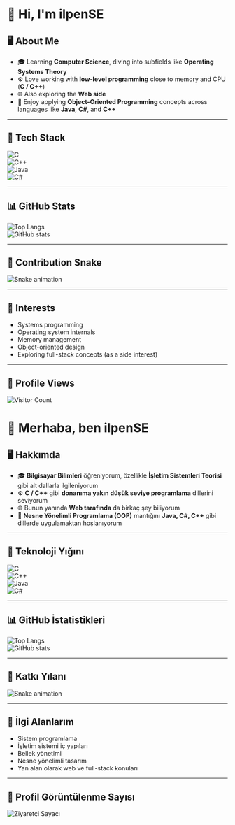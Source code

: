 # 👋 Hi, I'm ilpenSE  

## 🖥️ About Me  
- 🎓 Learning **Computer Science**, diving into subfields like **Operating Systems Theory**  
- ⚙️ Love working with **low-level programming** close to memory and CPU (**C / C++**)  
- 🌐 Also exploring the **Web side**  
- 🧩 Enjoy applying **Object-Oriented Programming** concepts across languages like **Java**, **C#**, and **C++**

---

## 🔧 Tech Stack  

![C](https://img.shields.io/badge/C-00599C?style=for-the-badge&logo=c&logoColor=white)  
![C++](https://img.shields.io/badge/C++-00599C?style=for-the-badge&logo=cplusplus&logoColor=white)  
![Java](https://img.shields.io/badge/Java-ED8B00?style=for-the-badge&logo=openjdk&logoColor=white)  
![C#](https://img.shields.io/badge/C%23-239120?style=for-the-badge&logo=c-sharp&logoColor=white)  

---

## 📊 GitHub Stats  

![Top Langs](https://github-readme-stats.vercel.app/api/top-langs/?username=ilpenSE&layout=compact&theme=tokyonight)  
![GitHub stats](https://github-readme-stats.vercel.app/api?username=ilpenSE&show_icons=true&theme=tokyonight)  

---

## 🐍 Contribution Snake  

![Snake animation](https://github.com/ilpenSE/ilpenSE/blob/output/github-contribution-grid-snake.svg)  

---

## 📌 Interests  
- Systems programming  
- Operating system internals  
- Memory management  
- Object-oriented design  
- Exploring full-stack concepts (as a side interest)  

---

## 👀 Profile Views  

![Visitor Count](https://komarev.com/ghpvc/?username=ilpenSE&color=blue&style=flat-square)  

# 👋 Merhaba, ben ilpenSE  

## 🖥️ Hakkımda  
- 🎓 **Bilgisayar Bilimleri** öğreniyorum, özellikle **İşletim Sistemleri Teorisi** gibi alt dallarla ilgileniyorum  
- ⚙️ **C / C++** gibi **donanıma yakın düşük seviye programlama** dillerini seviyorum  
- 🌐 Bunun yanında **Web tarafında** da birkaç şey biliyorum  
- 🧩 **Nesne Yönelimli Programlama (OOP)** mantığını **Java, C#, C++** gibi dillerde uygulamaktan hoşlanıyorum  

---

## 🔧 Teknoloji Yığını  

![C](https://img.shields.io/badge/C-00599C?style=for-the-badge&logo=c&logoColor=white)  
![C++](https://img.shields.io/badge/C++-00599C?style=for-the-badge&logo=cplusplus&logoColor=white)  
![Java](https://img.shields.io/badge/Java-ED8B00?style=for-the-badge&logo=openjdk&logoColor=white)  
![C#](https://img.shields.io/badge/C%23-239120?style=for-the-badge&logo=c-sharp&logoColor=white)  

---

## 📊 GitHub İstatistikleri  

![Top Langs](https://github-readme-stats.vercel.app/api/top-langs/?username=ilpenSE&layout=compact&theme=tokyonight)  
![GitHub stats](https://github-readme-stats.vercel.app/api?username=ilpenSE&show_icons=true&theme=tokyonight)  

---

## 🐍 Katkı Yılanı  

![Snake animation](https://github.com/ilpenSE/ilpenSE/blob/output/github-contribution-grid-snake.svg)  

---

## 📌 İlgi Alanlarım  
- Sistem programlama  
- İşletim sistemi iç yapıları  
- Bellek yönetimi  
- Nesne yönelimli tasarım  
- Yan alan olarak web ve full-stack konuları  

---

## 👀 Profil Görüntülenme Sayısı  

![Ziyaretçi Sayacı](https://komarev.com/ghpvc/?username=ilpenSE&color=blue&style=flat-square)  
